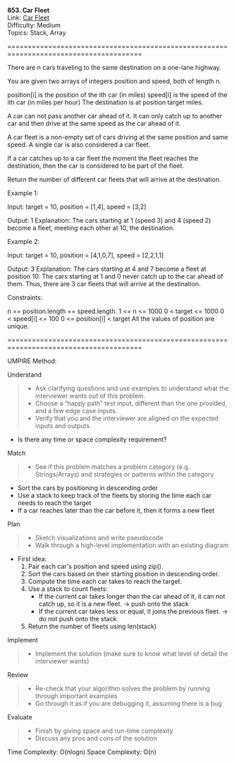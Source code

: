 **853. Car Fleet**  
Link: [Car Fleet](https://neetcode.io/problems/car-fleet?list=neetcode150)  
Difficulty: Medium  
Topics: Stack, Array

=======================================================================================

There are n cars traveling to the same destination on a one-lane highway.

You are given two arrays of integers position and speed, both of length n.

position[i] is the position of the ith car (in miles)
speed[i] is the speed of the ith car (in miles per hour)
The destination is at position target miles.

A car can not pass another car ahead of it. It can only catch up to another car and then drive at the same speed as the car ahead of it.

A car fleet is a non-empty set of cars driving at the same position and same speed. A single car is also considered a car fleet.

If a car catches up to a car fleet the moment the fleet reaches the destination, then the car is considered to be part of the fleet.

Return the number of different car fleets that will arrive at the destination.

Example 1:

Input: target = 10, position = [1,4], speed = [3,2]

Output: 1
Explanation: The cars starting at 1 (speed 3) and 4 (speed 2) become a fleet, meeting each other at 10, the destination.

Example 2:

Input: target = 10, position = [4,1,0,7], speed = [2,2,1,1]

Output: 3
Explanation: The cars starting at 4 and 7 become a fleet at position 10. The cars starting at 1 and 0 never catch up to the car ahead of them. Thus, there are 3 car fleets that will arrive at the destination.

Constraints:

n == position.length == speed.length.
1 <= n <= 1000
0 < target <= 1000
0 < speed[i] <= 100
0 <= position[i] < target
All the values of position are unique.

=======================================================================================

UMPIRE Method:

Understand
> - Ask clarifying questions and use examples to understand what the interviewer wants out of this problem.
> - Choose a “happy path” test input, different than the one provided, and a few edge case inputs.
> - Verify that you and the interviewer are aligned on the expected inputs and outputs.
- Is there any time or space complexity requirement?
    
Match
> - See if this problem matches a problem category (e.g. Strings/Arrays) and strategies or patterns within the category
- Sort the cars by positioning in descending order
- Use a stack to keep track of the fleets by storing the time each car needs to reach the target
- If a car reaches later than the car before it, then it forms a new fleet
  
Plan
> - Sketch visualizations and write pseudocode
> - Walk through a high-level implementation with an existing diagram
- First idea:
  1. Pair each car's position and speed using zip().
  2. Sort the cars based on their starting position in descending order.
  3. Compute the time each car takes to reach the target.
  4. Use a stack to count fleets:
     - If the current car takes longer than the car ahead of it, it can not catch up, so it is a new fleet. -> push onto the stack
     - If the current car takes less or equal, it joins the previous fleet. -> do not push onto the stack
  5. Return the number of fleets using len(stack)
   
Implement
> - Implement the solution (make sure to know what level of detail the interviewer wants)

Review
> - Re-check that your algorithm solves the problem by running through important examples
> - Go through it as if you are debugging it, assuming there is a bug

Evaluate
> - Finish by giving space and run-time complexity
> - Discuss any pros and cons of the solution


Time Complexity: O(nlogn)
Space Complexity: O(n)
